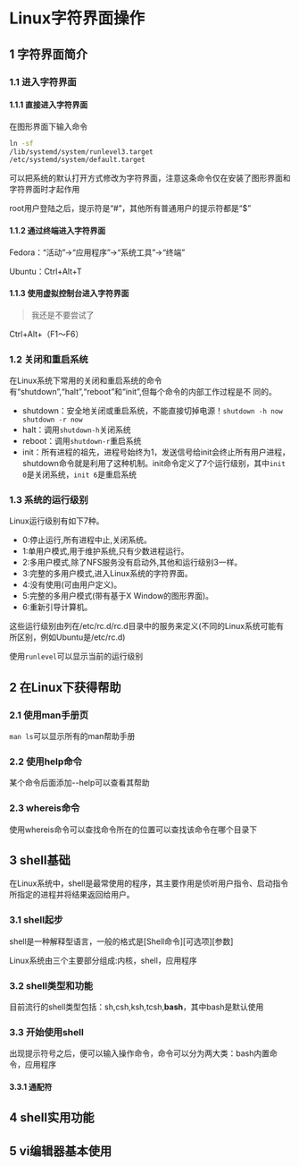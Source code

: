 # Linux字符界面操作

## 1 字符界面简介

### 1.1 进入字符界面 

#### 1.1.1 直接进入字符界面

在图形界面下输入命令

```cmd
ln -sf
/lib/systemd/system/runlevel3.target
/etc/systemd/system/default.target
```

可以把系统的默认打开方式修改为字符界面，注意这条命令仅在安装了图形界面和字符界面时才起作用

root用户登陆之后，提示符是“#”，其他所有普通用户的提示符都是“$”

#### 1.1.2 通过终端进入字符界面

Fedora：“活动”→“应用程序”→“系统工具”→“终端”

Ubuntu：Ctrl+Alt+T

#### 1.1.3 使用虚拟控制台进入字符界面

> 我还是不要尝试了

Ctrl+Alt+（F1～F6）

### 1.2 关闭和重启系统

在Linux系统下常用的关闭和重启系统的命令有“shutdown”,“halt”,“reboot”和“init”,但每个命令的内部工作过程是不
同的。

- shutdown：安全地关闭或重启系统，不能直接切掉电源！`shutdown -h now shutdown -r now`
- halt：调用`shutdown-h`关闭系统
- reboot：调用`shutdown-r`重启系统
- init：所有进程的祖先，进程号始终为1，发送信号给init会终止所有用户进程，shutdown命令就是利用了这种机制。init命令定义了7个运行级别，其中`init 0`是关闭系统，`init 6`是重启系统

### 1.3 系统的运行级别

Linux运行级别有如下7种。

- 0:停止运行,所有进程中止,关闭系统。
- 1:单用户模式,用于维护系统,只有少数进程运行。
- 2:多用户模式,除了NFS服务没有启动外,其他和运行级别3一样。
- 3:完整的多用户模式,进入Linux系统的字符界面。
- 4:没有使用(可由用户定义)。
- 5:完整的多用户模式(带有基于X Window的图形界面)。
- 6:重新引导计算机。

这些运行级别由列在/etc/rc.d/rc<x>.d目录中的服务来定义(不同的Linux系统可能有所区别，例如Ubuntu是/etc/rc<x>.d)

使用`runlevel`可以显示当前的运行级别

## 2 在Linux下获得帮助

### 2.1 使用man手册页

`man ls`可以显示所有的man帮助手册

### 2.2 使用help命令

某个命令后面添加--help可以查看其帮助

### 2.3 whereis命令

使用whereis命令可以查找命令所在的位置可以查找该命令在哪个目录下

## 3 shell基础

在Linux系统中，shell是最常使用的程序，其主要作用是侦听用户指令、启动指令所指定的进程并将结果返回给用户。

### 3.1 shell起步

shell是一种解释型语言，一般的格式是\[Shell命令\]\[可选项\]\[参数]

Linux系统由三个主要部分组成:内核，shell，应用程序

### 3.2 shell类型和功能

目前流行的shell类型包括：sh,csh,ksh,tcsh,**bash**，其中bash是默认使用

### 3.3 开始使用shell

出现提示符号之后，便可以输入操作命令，命令可以分为两大类：bash内置命令，应用程序

#### 3.3.1 通配符



## 4 shell实用功能

## 5 vi编辑器基本使用

